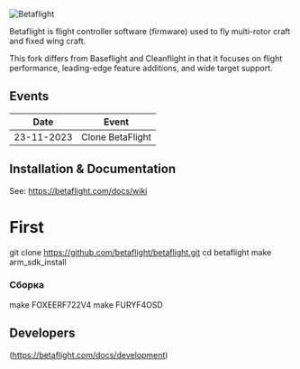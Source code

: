 ![Betaflight](images/bf_logo.png)



Betaflight is flight controller software (firmware) used to fly multi-rotor craft and fixed wing craft.

This fork differs from Baseflight and Cleanflight in that it focuses on flight performance, leading-edge feature additions, and wide target support.

## Events

| Date  | Event |
| - | - |
| 23-11-2023 | Clone BetaFlight |

## Installation & Documentation

See: https://betaflight.com/docs/wiki

# First
git clone https://github.com/betaflight/betaflight.git
cd betaflight
make arm_sdk_install

### Сборка
make FOXEERF722V4
make FURYF4OSD

## Developers

(https://betaflight.com/docs/development) 

